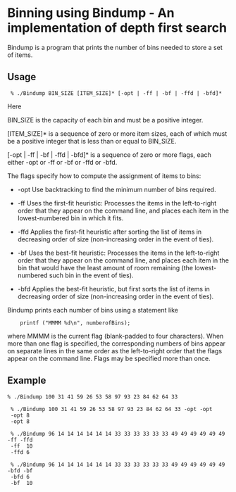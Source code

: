 # Binning using Bindump - An implementation of depth first search
Bindump is a program that prints the number of bins needed to store a set of items.  

## Usage
` % ./Bindump BIN_SIZE [ITEM_SIZE]* [-opt | -ff | -bf | -ffd | -bfd]*`

Here

  BIN_SIZE is the capacity of each bin and must be a positive integer.

  [ITEM_SIZE]* is a sequence of zero or more item sizes, each of which must be
    a positive integer that is less than or equal to BIN_SIZE.

  [-opt | -ff | -bf | -ffd | -bfd]* is a sequence of zero or more flags, each
    either -opt or -ff or -bf or -ffd or -bfd.

The flags specify how to compute the assignment of items to bins:

* -opt  Use backtracking to find the minimum number of bins required.

* -ff   Uses the first-fit heuristic:  Processes the items in the left-to-right
        order that they appear on the command line, and places each item in the
        lowest-numbered bin in which it fits.

* -ffd  Applies the first-fit heuristic after sorting the list of items in
        decreasing order of size (non-increasing order in the event of ties).

* -bf   Uses the best-fit heuristic:  Processes the items in the left-to-right
        order that they appear on the command line, and places each item in the
        bin that would have the least amount of room remaining (the lowest-
        numbered such bin in the event of ties).

* -bfd  Applies the best-fit heuristic, but first sorts the list of items in
        decreasing order of size (non-increasing order in the event of ties).

Bindump prints each number of bins using a statement like

        printf ("MMMM %d\n", numberofBins);

where MMMM is the current flag (blank-padded to four characters).  When more
than one flag is specified, the corresponding numbers of bins appear on
separate lines in the same order as the left-to-right order that the flags
appear on the command line.  Flags may be specified more than once.

## Example

 ```
 % ./Bindump 100 31 41 59 26 53 58 97 93 23 84 62 64 33

  % ./Bindump 100 31 41 59 26 53 58 97 93 23 84 62 64 33 -opt -opt
  -opt 8
  -opt 8

  % ./Bindump 96 14 14 14 14 14 14 33 33 33 33 33 33 49 49 49 49 49 49 -ff -ffd
  -ff  10
  -ffd 6

  % ./Bindump 96 14 14 14 14 14 14 33 33 33 33 33 33 49 49 49 49 49 49 -bfd -bf
  -bfd 6
  -bf  10
```

